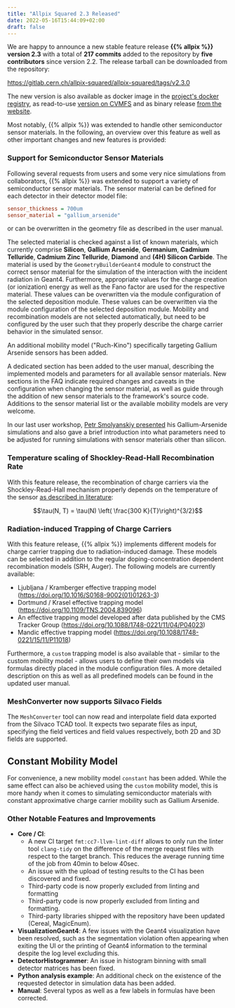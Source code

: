 ```yaml
---
title: "Allpix Squared 2.3 Released"
date: 2022-05-16T15:44:09+02:00
draft: false
---
```


We are happy to announce a new stable feature release **{{% allpix %}} version 2.3** with a total of **217 commits** added to the repository by **five contributors** since version 2.2. The release tarball can be downloaded from the repository:

https://gitlab.cern.ch/allpix-squared/allpix-squared/tags/v2.3.0

The new version is also available as docker image in the [project's docker registry](https://gitlab.cern.ch/allpix-squared/allpix-squared/container_registry), as read-to-use [version on CVMFS](https://project-allpix-squared.web.cern.ch/project-allpix-squared/usermanual/allpix-manualch11.html#x12-26800011.4.1) and as binary release [from the website](https://project-allpix-squared.web.cern.ch/project-allpix-squared/releases/).

Most notably, {{% allpix %}} was extended to handle other semiconductor sensor materials. In the following, an overview over this feature as well as other important changes and new features is provided:
<!--more-->

### Support for Semiconductor Sensor Materials

Following several requests from users and some very nice simulations from collaborators, {{% allpix %}} was extended to support a variety of semiconductor sensor materials.
The sensor material can be defined for each detector in their detector model file:

```ini
sensor_thickness = 700um
sensor_material = "gallium_arsenide"
```

or can be overwritten in the geometry file as described in the user manual.

The selected material is checked against a list of known materials, which currently comprise **Silicon**, **Gallium Arsenide**, **Germanium**, **Cadmium Telluride**, **Cadmium Zinc Telluride**, **Diamond** and **(4H) Silicon Carbide**.
The material is used by the `GeometryBuilderGeant4` module to construct the correct sensor material for the simulation of the interaction with the incident radiation in Geant4.
Furthermore, appropriate values for the charge creation (or ionization) energy as well as the Fano factor are used for the respective material.
These values can be overwritten via the module configuration of the selected deposition module.
These values can be overwritten via the module configuration of the selected deposition module.
Mobility and recombination models are not selected automatically, but need to be configured by the user such that they properly describe the charge carrier behavior in the simulated sensor.

An additional mobility model ("Ruch-Kino") specifically targeting Gallium Arsenide sensors has been added.

A dedicated section has been added to the user manual, describing the implemented models and parameters for all available sensor materials.
New sections in the FAQ indicate required changes and caveats in the configuration when changing the sensor material, as well as guide through the addition of new sensor materials to the framework's source code.
Additions to the sensor material list or the available mobility models are very welcome.

In our last user workshop, [Petr Smolyanskiy presented](https://indico.cern.ch/event/1126306/contributions/4847038/) his Gallium-Arsenide simulations and also gave a brief introduction into what parameters need to be adjusted for running simulations with sensor materials other than silicon.


### Temperature scaling of Shockley-Read-Hall Recombination Rate

With this feature release, the recombination of charge carriers via the Shockley-Read-Hall mechanism properly depends on the temperature of the sensor [as described in literature](https://indico.cern.ch/event/1126306/contributions/4847038/):

$$\tau(N, T) = \tau(N) \left( \frac{300 K}{T}\right)^{3/2}$$

### Radiation-induced Trapping of Charge Carriers

With this feature release, {{% allpix %}} implements different models for charge carrier trapping due to radiation-induced damage.
These models can be selected in addition to the regular doping-concentration dependent recombination models (SRH, Auger).
The following models are currently available:

* Ljubljana / Kramberger effective trapping model (https://doi.org/10.1016/S0168-9002(01)01263-3)
* Dortmund / Krasel effective trapping model (https://doi.org/10.1109/TNS.2004.839096)
* An effective trapping model developed after data published by the CMS Tracker Group (https://doi.org/10.1088/1748-0221/11/04/P04023)
* Mandic effective trapping model (https://doi.org/10.1088/1748-0221/15/11/P11018)

Furthermore, a `custom` trapping model is also available that - similar to the custom mobility model - allows users to define their own models via formulas directly placed in the module configuration files.
A more detailed description on this as well as all predefined models can be found in the updated user manual.


### MeshConverter now supports Silvaco Fields

The `MeshConverter` tool can now read and interpolate field data exported from the Silvaco TCAD tool.
It expects two separate files as input, specifying the field vertices and field values respectively, both 2D and 3D fields are supported.


## Constant Mobility Model

For convenience, a new mobility model `constant` has been added.
While the same effect can also be achieved using the `custom` mobility model, this is more handy when it comes to simulating semiconductor materials with constant approximative charge carrier mobility such as Gallium Arsenide.



### Other Notable Features and Improvements

* **Core / CI**:
    * A new CI target `fmt:cc7-llvm-lint-diff` allows to only run the linter tool `clang-tidy` on the difference of the merge request files with respect to the target branch. This reduces the average running time of the job from 40min to below 40sec.
    * An issue with the upload of testing results to the CI has been discovered and fixed.
    * Third-party code is now properly excluded from linting and formatting
    * Third-party code is now properly excluded from linting and formatting.
    * Third-party libraries shipped with the repository have been updated (Cereal, MagicEnum).
* **VisualizationGeant4**: A few issues with the Geant4 visualization have been resolved, such as the segmentation violation often appearing when exiting the UI or the printing of Geant4 information to the terminal despite the log level excluding this.
* **DetectorHistogrammer**: An issue in histogram binning with small detector matrices has been fixed.
* **Python analysis example**: An additional check on the existence of the requested detector in simulation data has been added.
* **Manual**: Several typos as well as a few labels in formulas have been corrected.
